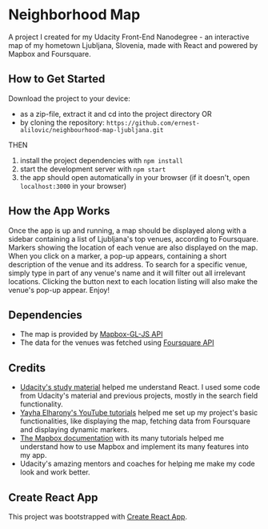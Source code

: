 # Neighborhood Map
A project I created for my Udacity Front-End Nanodegree - an interactive map of my hometown Ljubljana, Slovenia, made with React and powered by Mapbox and Foursquare.

## How to Get Started
Download the project to your device:

* as a zip-file, extract it and cd into the project directory
OR
* by cloning the repository: ```https://github.com/ernest-alilovic/neighbourhood-map-ljubljana.git```

THEN
1. install the project dependencies with `npm install`
2. start the development server with `npm start`
3. the app should open automatically in your browser (if it doesn't, open `localhost:3000` in your browser)

## How the App Works
Once the app is up and running, a map should be displayed along with a sidebar containing a list of Ljubljana's top venues, according to Foursquare. 
Markers showing the location of each venue are also displayed on the map. When you click on a marker, a pop-up appears, containing a short description of the venue and its address. 
To search for a specific venue, simply type in part of any venue's name and it will filter out all irrelevant locations. Clicking the button next to each location listing will also make the venue's pop-up appear. Enjoy!

## Dependencies
* The map is provided by [Mapbox-GL-JS API](https://www.mapbox.com/mapbox-gl-js/api)
* The data for the venues was fetched using [Foursquare API](https://developer.foursquare.com/)

## Credits
* [Udacity's study material](https://classroom.udacity.com/nanodegrees/nd001/parts/c3e7b0d6-ffef-4421-b5fc-6df10fd0a1ae) helped me understand React. I used some code from Udacity's material and previous projects, mostly in the search field functionality.
* [Yayha Elharony's YouTube tutorials](https://www.youtube.com/watch?v=ywdxLNjhBYw&list=PLgOB68PvvmWCGNn8UMTpcfQEiITzxEEA1) helped me set up my project's basic functionalities, like displaying the map, fetching data from Foursquare and displaying dynamic markers.
* [The Mapbox documentation](https://www.mapbox.com/documentation/) with its many tutorials helped me understand how to use Mapbox and implement its many features into my app.
* Udacity's amazing mentors and coaches for helping me make my code look and work better.

## Create React App

This project was bootstrapped with [Create React App](https://github.com/facebookincubator/create-react-app).

